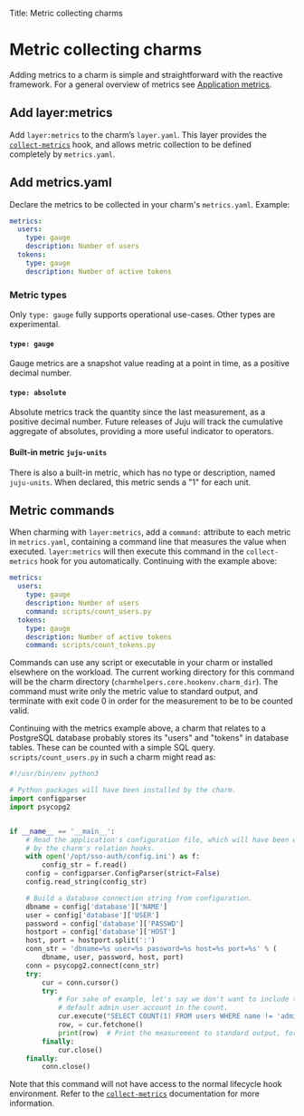 Title: Metric collecting charms

# Metric collecting charms

Adding metrics to a charm is simple and straightforward with the reactive
framework. For a general overview of metrics see
[Application metrics][charms-metrics].

## Add layer:metrics

Add `layer:metrics` to the charm’s `layer.yaml`. This layer provides the
[`collect-metrics`](./reference-charm-hooks.html#collect-metrics) hook, and
allows metric collection to be defined completely by `metrics.yaml`.

## Add metrics.yaml

Declare the metrics to be collected in your charm's `metrics.yaml`. Example:

```yaml
metrics:
  users:
    type: gauge
    description: Number of users
  tokens:
    type: gauge
    description: Number of active tokens
```

### Metric types

Only `type: gauge` fully supports operational use-cases. Other types are
experimental.

#### `type: gauge`

Gauge metrics are a snapshot value reading at a point in time, as a positive decimal number.

#### `type: absolute`

Absolute metrics track the quantity since the last measurement, as a positive
decimal number. Future releases of Juju will track the cumulative aggregate of
absolutes, providing a more useful indicator to operators.

#### Built-in metric `juju-units`

There is also a built-in metric, which has no type or description, named
`juju-units`. When declared, this metric sends a "1" for each unit.

## Metric commands

When charming with `layer:metrics`, add a `command:` attribute to each metric
in `metrics.yaml`, containing a command line that measures the value when
executed. `layer:metrics` will then execute this command in the
`collect-metrics` hook for you automatically. Continuing with the example above:

```yaml
metrics:
  users:
    type: gauge
    description: Number of users
    command: scripts/count_users.py
  tokens:
    type: gauge
    description: Number of active tokens
    command: scripts/count_tokens.py
```

Commands can use any script or executable in your charm or installed elsewhere
on the workload. The current working directory for this command will be the
charm directory (`charmhelpers.core.hookenv.charm_dir`). The command must write
only the metric value to standard output, and terminate with exit code 0 in
order for the measurement to be to be counted valid.

Continuing with the metrics example above, a charm that relates to a PostgreSQL
database probably stores its "users" and "tokens" in database tables. These can
be counted with a simple SQL query. `scripts/count_users.py` in such a charm
might read as:

```python
#!/usr/bin/env python3

# Python packages will have been installed by the charm.
import configparser
import psycopg2


if __name__ == '__main__':
    # Read the application's configuration file, which will have been written
    # by the charm's relation hooks.
    with open('/opt/sso-auth/config.ini') as f:
        config_str = f.read()
    config = configparser.ConfigParser(strict=False)
    config.read_string(config_str)

    # Build a database connection string from configuration.
    dbname = config['database']['NAME']
    user = config['database']['USER']
    password = config['database']['PASSWD']
    hostport = config['database']['HOST']
    host, port = hostport.split(':')
    conn_str = 'dbname=%s user=%s password=%s host=%s port=%s' % (
        dbname, user, password, host, port)
    conn = psycopg2.connect(conn_str)
    try:
        cur = conn.cursor()
        try:
            # For sake of example, let's say we don't want to include the
            # default admin user account in the count.
            cur.execute("SELECT COUNT(1) FROM users WHERE name != 'admin';")
            row, = cur.fetchone()
            print(row)  # Print the measurement to standard output, for Juju
        finally:
            cur.close()
    finally:
        conn.close()
```

Note that this command will not have access to the normal lifecycle hook
environment. Refer to the
[`collect-metrics`](./reference-charm-hooks.html#collect-metrics) documentation
for more information.


<!-- LINKS -->

[charms-metrics]: ./charms-metrics.md
